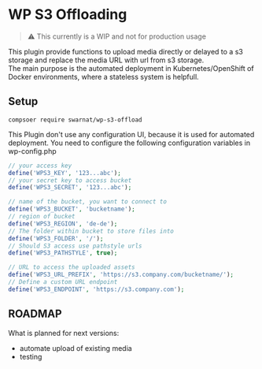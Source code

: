 WP S3 Offloading
================

> :warning: This currently is a WIP and not for production usage

This plugin provide functions to upload media directly or delayed to a s3 storage and replace the media URL with url from s3 storage.  
The main purpose is the automated deployment in Kubernetes/OpenShift of Docker environments, where a stateless system is helpfull.

Setup
-----

`compsoer require swarnat/wp-s3-offload`

This Plugin don't use any configuration UI, because it is used for automated deployment. You need to configure the following configuration variables in wp-config.php

```php
// your access key
define('WPS3_KEY', '123...abc');
// your secret key to access bucket
define('WPS3_SECRET', '123...abc');

// name of the bucket, you want to connect to
define('WPS3_BUCKET', 'bucketname');
// region of bucket
define('WPS3_REGION', 'de-de');
// The folder within bucket to store files into
define('WPS3_FOLDER', '/');
// Should S3 access use pathstyle urls
define('WPS3_PATHSTYLE', true);

// URL to access the uploaded assets
define('WPS3_URL_PREFIX', 'https://s3.company.com/bucketname/');
// Define a custom URL endpoint
define('WPS3_ENDPOINT', 'https://s3.company.com');
```

ROADMAP
-------

What is planned for next versions:

  - automate upload of existing media
  - testing